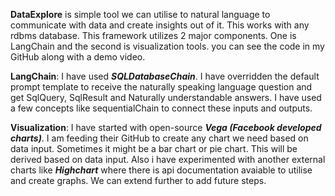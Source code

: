 **DataExplore** is simple tool we can utilise to natural language to communicate with data and create insights out of it. This works with any rdbms database. 
This framework utilizes 2 major components. One is LangChain and the second is visualization tools. you can see the code in my GitHub along with a demo video.

**LangChain**: I have used _**SQLDatabaseChain**_. I have overridden the default prompt template to receive the naturally speaking language question and get SqlQuery, SqlResult and Naturally understandable answers. I have used a few concepts like sequentialChain to connect these inputs and outputs.

**Visualization**: I have started with open-source _**Vega (Facebook developed charts)**_. I am feeding their GitHub to create any chart we need based on data input. Sometimes it might be a bar chart or pie chart. This will be derived based on data input. Also i have experimented with another external charts like _**Highchart**_ where there is api documentation avaiable to utilise and create graphs. We can extend further to add future steps. 
